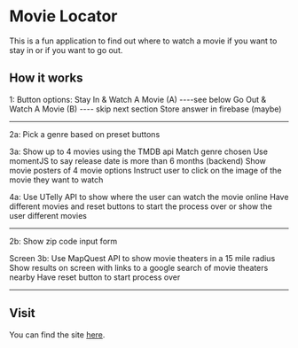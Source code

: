 # Movie Locator

This is a fun application to find out where to watch a movie if you want to stay in or if you want to go out.

## How it works

1:
Button options:
Stay In & Watch A Movie (A) ----see below
Go Out & Watch A Movie (B) ---- skip next section
Store answer in firebase (maybe)

----------------------------------
2a:
Pick a genre based on preset buttons

3a:
Show up to 4 movies using the TMDB api
Match genre chosen
Use momentJS to say release date is more than 6 months (backend)
Show movie posters of 4 movie options
Instruct user to click on the image of the movie they want to watch

4a:
Use UTelly API to show where the user can watch the movie online
Have different movies and reset buttons to start the process over or show the user different movies

------------------------------------

2b:
Show zip code input form

Screen 3b:
Use MapQuest API to show movie theaters in a 15 mile radius
Show results on screen with links to a google search of movie theaters nearby
Have reset button to start process over

------------------------------------

## Visit

You can find the site [here](https://scottnelsen0106.github.io/Movie-Locator/).
